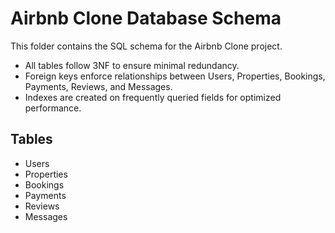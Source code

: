 # Airbnb Clone Database Schema

This folder contains the SQL schema for the Airbnb Clone project. 

- All tables follow 3NF to ensure minimal redundancy.
- Foreign keys enforce relationships between Users, Properties, Bookings, Payments, Reviews, and Messages.
- Indexes are created on frequently queried fields for optimized performance.

## Tables
- Users
- Properties
- Bookings
- Payments
- Reviews
- Messages